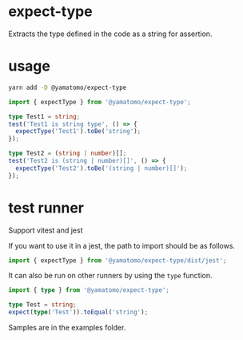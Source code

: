 # expect-type

Extracts the type defined in the code as a string for assertion.

# usage

```bash
yarn add -D @yamatomo/expect-type
```

```typescript
import { expectType } from '@yamatomo/expect-type';

type Test1 = string;
test('Test1 is string type', () => {
  expectType('Test1').toBe('string');
});

type Test2 = (string | number)[];
test('Test2 is (string | number)[]', () => {
  expectType('Test2').toBe('(string | number)[]');
});
```

# test runner

Support vitest and jest

If you want to use it in a jest, the path to import should be as follows.

```typescript
import { expectType } from '@yamatomo/expect-type/dist/jest';
```

It can also be run on other runners by using the `type` function.

```typescript
import { type } from '@yamatomo/expect-type';

type Test = string;
expect(type('Test')).toEqual('string');
```

Samples are in the examples folder.

